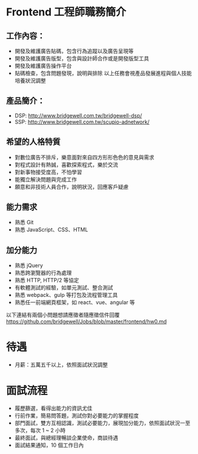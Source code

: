 # Frontend 工程師職務簡介

## 工作內容：
- 開發及維護廣告貼碼，包含行為追蹤以及廣告呈現等
- 開發及維護廣告版型，包含與設計師合作或是開發版型工具
- 開發及維護廣告操作平台
- 貼碼檢查，包含問題發現，說明與排除
以上任務會視產品發展進程與個人技能培養狀況調整

## 產品簡介：
- DSP: http://www.bridgewell.com.tw/bridgewell-dsp/
- SSP: http://www.bridgewell.com.tw/scupio-adnetwork/

## 希望的人格特質
- 對數位廣告不排斥，樂意面對來自四方形形色色的意見與需求
- 對程式設計有熱誠，喜歡探索程式，樂於交流
- 對新事物接受度高，不怕學習
- 能獨立解決問題與完成工作
- 願意和非技術人員合作，說明狀況，回應客戶疑慮

## 能力需求
- 熟悉 Git
- 熟悉 JavaScript、CSS、HTML

## 加分能力
- 熟悉 jQuery
- 熟悉跨瀏覽器的行為處理
- 熟悉 HTTP, HTTP/2 等協定
- 有軟體測試的經驗，如單元測試、整合測試
- 熟悉 webpack、gulp 等打包及流程管理工具
- 熟悉任一前端網頁框架，如 react、vue、angular 等

以下連結有兩個小問題想請應徵者隨應徵信件回覆
https://github.com/bridgewell/Jobs/blob/master/frontend/hw0.md

# 待遇
- 月薪：五萬五千以上，依照面試狀況調整

# 面試流程
- 履歷篩選，看得出能力的資訊尤佳
- 行前作業，簡易問答題，測試你對必要能力的掌握程度
- 部門面試，雙方互相認識，測試必要能力，展現加分能力，依照面試狀況一至多次，每次 1 ~ 2 小時
- 最終面試，與總經理暢談企業使命，商談待遇
- 面試結果通知，10 個工作日內
